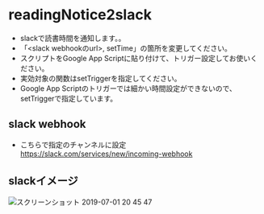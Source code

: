 # readingNotice2slack
- slackで読書時間を通知します。。
- 「<slack webhookのurl>, setTime」の箇所を変更してください。
- スクリプトをGoogle App Scriptに貼り付けて、トリガー設定してお使いください。
- 実効対象の関数はsetTriggerを指定してください。
- Google App Scriptのトリガーでは細かい時間設定ができないので、setTriggerで指定しています。

## slack webhook
- こちらで指定のチャンネルに設定
https://slack.com/services/new/incoming-webhook

## slackイメージ
![スクリーンショット 2019-07-01 20 45 47](https://user-images.githubusercontent.com/25135499/60434615-7d91ea00-9c42-11e9-9e2c-f640acbcb1c4.png)
